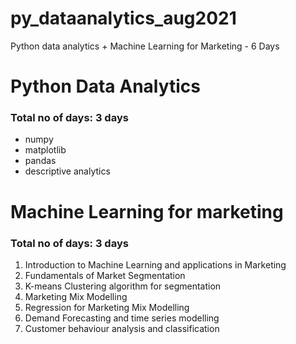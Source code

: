# py_dataanalytics_aug2021
Python data analytics + Machine Learning for Marketing - 6 Days

# Python Data Analytics
### Total no of days: 3 days
- numpy 
- matplotlib
- pandas
- descriptive analytics

# Machine Learning for marketing
### Total no of days: 3 days
1. Introduction to Machine Learning and applications in Marketing
2. Fundamentals of Market Segmentation
3. K-means Clustering algorithm for segmentation
4. Marketing Mix Modelling
5. Regression for Marketing Mix Modelling
6. Demand Forecasting and time series modelling
7. Customer behaviour analysis and classification

